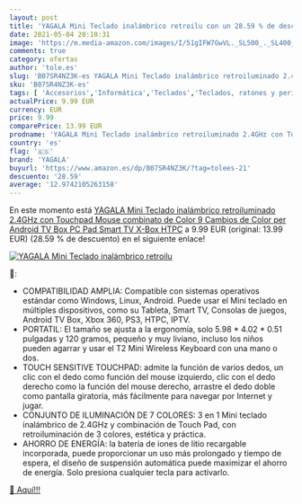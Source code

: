 ```yaml
---
layout: post
title: 'YAGALA Mini Teclado inalámbrico retroilu con un 28.59 % de descuento'
date: 2021-05-04 20:10:31
image: 'https://m.media-amazon.com/images/I/51gIFW7GwVL._SL500_._SL400_.jpg'
comments: true
category: ofertas
author: 'tole.es'
slug: 'B07SR4NZ3K-es YAGALA Mini Teclado inalámbrico retroiluminado 2.4GHz con...'
sku: 'B07SR4NZ3K-es'
tags: [ 'Accesorios','Informática','Teclados','Teclados, ratones y periféricos de entrada','smart','tv','yagala', ]
actualPrice: 9.99 EUR
currency: EUR
price: 9.99
comparePrice: 13.99 EUR
prodname: 'YAGALA Mini Teclado inalámbrico retroiluminado 2.4GHz con Touchpad Mouse combinato de Color 9 Cambios de Color per Android TV Box  PC  Pad  Smart TV  X-Box  HTPC'
country: 'es'
flag: '🇪🇸'
brand: 'YAGALA'
buyurl: 'https://www.amazon.es/dp/B07SR4NZ3K/?tag=tolees-21'
descuento: '28.59'
average: '12.9742105263158'
---
```


En este momento está [YAGALA Mini Teclado inalámbrico retroiluminado 2.4GHz con Touchpad Mouse combinato de Color 9 Cambios de Color per Android TV Box  PC  Pad  Smart TV  X-Box  HTPC](https://www.amazon.es/dp/B07SR4NZ3K/?tag=tolees-21) a 9.99 EUR (original: 13.99 EUR) (28.59 %  de descuento) en el siguiente enlace!

[![YAGALA Mini Teclado inalámbrico retroilu](https://m.media-amazon.com/images/I/51gIFW7GwVL._SL500_._SL400_.jpg)](https://www.amazon.es/dp/B07SR4NZ3K/?tag=tolees-21)

🔎:

- COMPATIBILIDAD AMPLIA: Compatible con sistemas operativos estándar como Windows, Linux, Android. Puede usar el Mini teclado en múltiples dispositivos, como su Tableta, Smart TV, Consolas de juegos, Android TV Box, Xbox 360, PS3, HTPC, IPTV.
- PORTATIL: El tamaño se ajusta a la ergonomía, solo 5.98 * 4.02 * 0.51 pulgadas y 120 gramos, pequeño y muy liviano, incluso los niños pueden agarrar y usar el T2 Mini Wireless Keyboard con una mano o dos.
- TOUCH SENSITIVE TOUCHPAD: admite la función de varios dedos, un clic con el dedo como función del mouse izquierdo, clic con el dedo derecho como la función del mouse derecho, arrastre el dedo doble como pantalla giratoria, más fácilmente para navegar por Internet y jugar.
- CONJUNTO DE ILUMINACIÓN DE 7 COLORES: 3 en 1 Mini teclado inalámbrico de 2.4GHz y combinación de Touch Pad, con retroiluminación de 3 colores, estética y práctica.
- AHORRO DE ENERGÍA: la batería de iones de litio recargable incorporada, puede proporcionar un uso más prolongado y tiempo de espera, el diseño de suspensión automática puede maximizar el ahorro de energía. Solo presiona cualquier tecla para activarlo.

[🛒 Aquí!!!](https://www.amazon.es/dp/B07SR4NZ3K/?tag=tolees-21)
